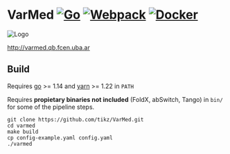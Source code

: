 # VarMed [![Go](https://github.com/tikz/VarMed/actions/workflows/go.yml/badge.svg)](https://github.com/tikz/VarMed/actions/workflows/go.yml) [![Webpack](https://github.com/tikz/VarMed/actions/workflows/webpack.yml/badge.svg)](https://github.com/tikz/VarMed/actions/workflows/webpack.yml) [![Docker](https://github.com/tikz/VarMed/actions/workflows/docker-publish.yml/badge.svg)](https://github.com/tikz/VarMed/actions/workflows/docker-publish.yml)
![Logo](http://varmed.qb.fcen.uba.ar/assets/varmed.svg)

http://varmed.qb.fcen.uba.ar

## Build

Requires [go](https://golang.org/doc/install#install) >= 1.14 and [yarn](https://classic.yarnpkg.com/en/docs/install/) >= 1.22 in `PATH`

Requires **propietary binaries not included** (FoldX, abSwitch, Tango) in `bin/` for some of the pipeline steps.

```
git clone https://github.com/tikz/VarMed.git
cd varmed
make build
cp config-example.yaml config.yaml
./varmed
```
